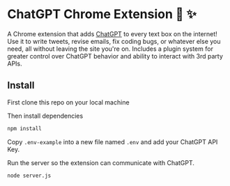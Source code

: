 # ChatGPT Chrome Extension 🤖 ✨

A Chrome extension that adds [ChatGPT](https://chat.openai.com) to every text box on the internet! Use it to write tweets, revise emails, fix coding bugs, or whatever else you need, all without leaving the site you're on. Includes a plugin system for greater control over ChatGPT behavior and ability to interact with 3rd party APIs.



## Install

First clone this repo on your local machine

Then install dependencies

```bash
npm install
```

Copy `.env-example` into a new file named `.env` and add your ChatGPT API Key.

Run the server so the extension can communicate with ChatGPT.

```bash
node server.js
```


